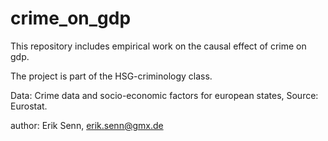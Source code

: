 # crime_on_gdp
This repository includes empirical work on the causal effect of crime on gdp.

The project is part of the HSG-criminology class. 

Data: Crime data and socio-economic factors for european states, Source: Eurostat.

author: Erik Senn, erik.senn@gmx.de

